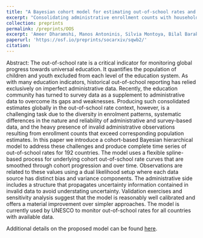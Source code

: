 ```yaml
---
title: "A Bayesian cohort model for estimating out-of-school rates and populations"
excerpt: "Consolidating administrative enrollment counts with household survey data to produce complete and coherent out-of-school rate estimates."
collection: preprints
permalink: /preprints/OOS
excerpt: 'Ameer Dharamshi, Manos Antoninis, Silvia Montoya, Bilal Barakat'
paperurl: 'https://osf.io/preprints/socarxiv/sqwb2/'
citation: 
---
```


Abstract: The out-of-school rate is a critical indicator for monitoring global progress towards universal education. It quantifies the population of children and youth excluded from each level of the education system. As with many education indicators, historical out-of-school reporting has relied exclusively on imperfect administrative data. Recently, the education community has turned to survey data as a supplement to administrative data to overcome its gaps and weaknesses. Producing such consolidated estimates globally in the out-of-school rate context, however, is a challenging task due to the diversity in enrolment patterns, systematic differences in the nature and reliability of administrative and survey-based data, and the heavy presence of invalid administrative observations resulting from enrollment counts that exceed corresponding population estimates. In this paper we introduce a cohort-based Bayesian hierarchical model to address these challenges and produce complete time series of out-of-school rates for 192 countries. The model uses a flexible spline-based process for underlying cohort out-of-school rate curves that are smoothed through cohort progression and over time. Observations are related to these values using a dual likelihood setup where each data source has distinct bias and variance components. The administrative side includes a structure that propagates uncertainty information contained in invalid data to avoid understating uncertainty. Validation exercises and sensitivity analysis suggest that the model is reasonably well calibrated and offers a material improvement over simpler approaches. The model is currently used by UNESCO to monitor out-of-school rates for all countries with available data.

Additional details on the proposed model can be found [here](https://osf.io/preprints/socarxiv/sqwb2/).
